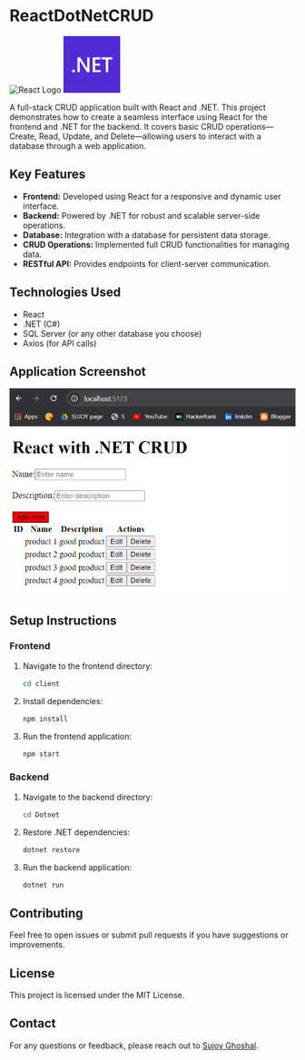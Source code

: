 # ReactDotNetCRUD

<img src="https://upload.wikimedia.org/wikipedia/commons/a/a7/React-icon.svg" alt="React Logo" height="100" width="100" /> <img src="./logo.png" alt=".NET Logo" height="100" width="100" />

A full-stack CRUD application built with React and .NET. This project demonstrates how to create a seamless interface using React for the frontend and .NET for the backend. It covers basic CRUD operations—Create, Read, Update, and Delete—allowing users to interact with a database through a web application.

## Key Features
- **Frontend:** Developed using React for a responsive and dynamic user interface.
- **Backend:** Powered by .NET for robust and scalable server-side operations.
- **Database:** Integration with a database for persistent data storage.
- **CRUD Operations:** Implemented full CRUD functionalities for managing data.
- **RESTful API:** Provides endpoints for client-server communication.

## Technologies Used
- React
- .NET (C#)
- SQL Server (or any other database you choose)
- Axios (for API calls)

## Application Screenshot
![Application Screenshot](./project.png)

## Setup Instructions

### Frontend
1. Navigate to the frontend directory:
    ```bash
    cd client
    ```
2. Install dependencies:
    ```bash
    npm install
    ```
3. Run the frontend application:
    ```bash
    npm start
    ```

### Backend
1. Navigate to the backend directory:
    ```bash
    cd Dotnet
    ```
2. Restore .NET dependencies:
    ```bash
    dotnet restore
    ```
3. Run the backend application:
    ```bash
    dotnet run
    ```

## Contributing
Feel free to open issues or submit pull requests if you have suggestions or improvements.

## License
This project is licensed under the MIT License.

## Contact
For any questions or feedback, please reach out to [Sujoy Ghoshal](sujoyghoshal.vercel.app).

